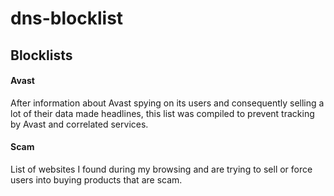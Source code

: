 # dns-blocklist

## Blocklists

#### Avast
After information about Avast spying on its users and consequently selling a lot of their data made headlines, this list was compiled to prevent tracking by Avast and correlated services.

#### Scam
List of websites I found during my browsing and are trying to sell or force users into buying products that are scam.
